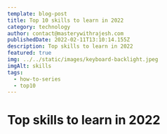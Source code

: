 ```yaml
---
template: blog-post
title: Top 10 skills to learn in 2022
category: technology
author: contact@masterywithrajesh.com
publishedDate: 2022-02-11T13:10:14.155Z
description: Top skills to learn in 2022
featured: true
img: ../../static/images/keyboard-backlight.jpeg
imgAlt: skills
tags:
  - how-to-series
  - top10
---
```

# Top skills to learn in 2022